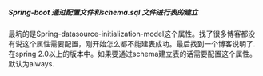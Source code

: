##### Spring-boot 通过配置文件和schema.sql 文件进行表的建立

最坑的是Spring-datasource-initialization-model这个属性。找了很多博客都没有说这个属性需要配置，刚开始怎么都不能建表成功。最后找到一个博客说明了.在spring 2.0以上的版本中。如果要通过schema建立表的话需要配置这个属性。默认为always.



